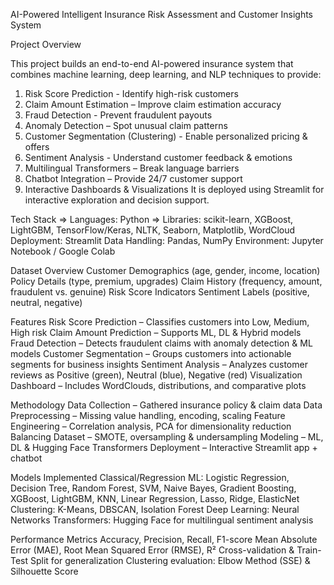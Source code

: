 AI-Powered Intelligent Insurance Risk Assessment and Customer Insights System

Project Overview

This project builds an end-to-end AI-powered insurance system that combines machine learning, deep learning, and NLP techniques to provide:

  1. Risk Score Prediction - Identify high-risk customers
  2. Claim Amount Estimation – Improve claim estimation accuracy
  3. Fraud Detection - Prevent fraudulent payouts
  4. Anomaly Detection – Spot unusual claim patterns
  5. Customer Segmentation (Clustering) - Enable personalized pricing & offers
  6. Sentiment Analysis - Understand customer feedback & emotions
  7. Multilingual Transformers – Break language barriers
  8. Chatbot Integration – Provide 24/7 customer support
  9. Interactive Dashboards & Visualizations 
It is deployed using Streamlit for interactive exploration and decision support.

Tech Stack
=> Languages: Python
=> Libraries: scikit-learn, XGBoost, LightGBM, TensorFlow/Keras, NLTK, Seaborn, Matplotlib, WordCloud
Deployment: Streamlit
Data Handling: Pandas, NumPy
Environment: Jupyter Notebook / Google Colab

Dataset Overview
Customer Demographics (age, gender, income, location)
Policy Details (type, premium, upgrades)
Claim History (frequency, amount, fraudulent vs. genuine)
Risk Score Indicators
Sentiment Labels (positive, neutral, negative)

Features
Risk Score Prediction – Classifies customers into Low, Medium, High risk
Claim Amount Prediction – Supports ML, DL & Hybrid models
Fraud Detection – Detects fraudulent claims with anomaly detection & ML models
Customer Segmentation – Groups customers into actionable segments for business insights
Sentiment Analysis – Analyzes customer reviews as Positive (green), Neutral (blue), Negative (red)
Visualization Dashboard – Includes WordClouds, distributions, and comparative plots

Methodology
Data Collection – Gathered insurance policy & claim data
Data Preprocessing – Missing value handling, encoding, scaling
Feature Engineering – Correlation analysis, PCA for dimensionality reduction
Balancing Dataset – SMOTE, oversampling & undersampling
Modeling – ML, DL & Hugging Face Transformers
Deployment – Interactive Streamlit app + chatbot

Models Implemented
Classical/Regression ML: Logistic Regression, Decision Tree, Random Forest, SVM, Naive Bayes, Gradient Boosting, XGBoost, LightGBM, KNN, Linear Regression, Lasso, Ridge, ElasticNet 
Clustering: K-Means, DBSCAN, Isolation Forest
Deep Learning: Neural Networks
Transformers: Hugging Face for multilingual sentiment analysis

Performance Metrics
Accuracy, Precision, Recall, F1-score
Mean Absolute Error (MAE), Root Mean Squared Error (RMSE), R²
Cross-validation & Train-Test Split for generalization
Clustering evaluation: Elbow Method (SSE) & Silhouette Score

